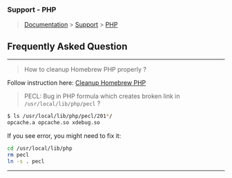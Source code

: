 ### Support - PHP

> [Documentation](../readme.md) > [Support](./readme.md) > [PHP](./php.md)

## Frequently Asked Question

---

> How to cleanup Homebrew PHP properly ?
>
Follow instruction here: [Cleanup Homebrew PHP](./../upgrading/cleanup-homebew-php.md)

> PECL: Bug in PHP formula which creates broken link in `/usr/local/lib/php/pecl` ?
>

```bash
$ ls /usr/local/lib/php/pecl/201*/
opcache.a opcache.so xdebug.so
```

If you see error, you might need to fix it:
```bash
cd /usr/local/lib/php
rm pecl
ln -s . pecl
```

---
